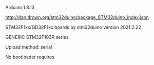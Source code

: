 Arduino 1.8.13

http://dan.drown.org/stm32duino/package_STM32duino_index.json

STM32F1xx/GD32F1xx boards 
by stm32duino version 2021.2.22

  GENERIC STM32F103R series

  Upload method: serial

  No bootloader requires
